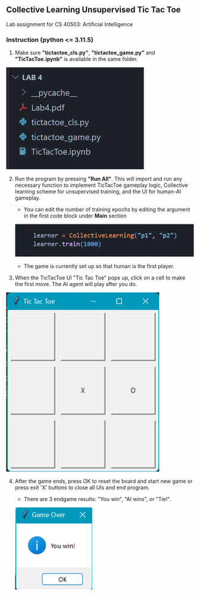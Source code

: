 ## Collective Learning Unsupervised Tic Tac Toe

Lab assignment for CS 40503: Artificial Intelligence

### Instruction (python <= 3.11.5)

1. Make sure **"tictactoe_cls.py"**, **"tictactoe_game.py"** and **"TicTacToe.ipynb"** is available in the same folder.

![1](Screenshots/1.png)


2. Run the program by pressing **"Run All"**. This will import and run any necessary function to implement TicTacToe gameplay logic, Collective learning scheme for unsupervised training, and the UI for human-AI gameplay.
    - You can edit the number of training epochs by editing the argument in the first code block under **Main** section

    ![2](Screenshots/2.png)

    - The game is currently set up so that human is the first player.

3. When the TicTacToe UI "Tic Tac Toe" pops up, click on a cell to make the first move. The AI agent will play after you do.

![3](Screenshots/3.png)

4. After the game ends, press OK to reset the board and start new game or press exit 'X' buttons to close all UIs and end program.
    - There are 3 endgame results: "You win", "AI wins", or "Tie!".
    
    ![4](Screenshots/4.png)
    
